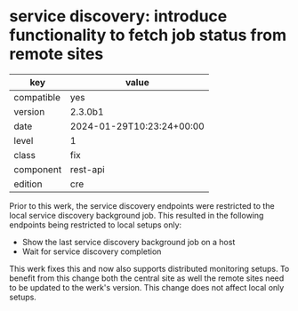 [//]: # (werk v2)
# service discovery: introduce functionality to fetch job status from remote sites

key        | value
---------- | ---
compatible | yes
version    | 2.3.0b1
date       | 2024-01-29T10:23:24+00:00
level      | 1
class      | fix
component  | rest-api
edition    | cre

Prior to this werk, the service discovery endpoints were restricted to the local
service discovery background job. This resulted in the following endpoints being
restricted to local setups only:

* Show the last service discovery background job on a host
* Wait for service discovery completion

This werk fixes this and now also supports distributed monitoring setups. To benefit
from this change both the central site as well the remote sites need to be updated
to the werk's version. This change does not affect local only setups.
